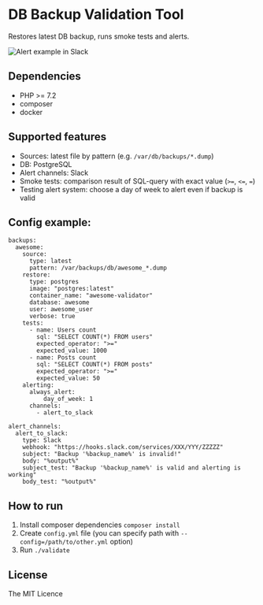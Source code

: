 # DB Backup Validation Tool

Restores latest DB backup, runs smoke tests and alerts.

![Alert example in Slack](http://s.getid.org/github/db-validator.png)

## Dependencies

* PHP >= 7.2
* composer
* docker

## Supported features

* Sources: latest file by pattern (e.g. `/var/db/backups/*.dump`)
* DB: PostgreSQL
* Alert channels: Slack
* Smoke tests: comparison result of SQL-query with exact value (`>=`, `<=`, `=`)
* Testing alert system: choose a day of week to alert even if backup is valid

## Config example:
```
backups:
  awesome:
    source:
      type: latest
      pattern: /var/backups/db/awesome_*.dump
    restore:
      type: postgres
      image: "postgres:latest"
      container_name: "awesome-validator"
      database: awesome
      user: awesome_user
      verbose: true
    tests:
      - name: Users count
        sql: "SELECT COUNT(*) FROM users"
        expected_operator: ">="
        expected_value: 1000
      - name: Posts count
        sql: "SELECT COUNT(*) FROM posts"
        expected_operator: ">="
        expected_value: 50
    alerting:
      always_alert:
          day_of_week: 1
      channels:
        - alert_to_slack

alert_channels:
  alert_to_slack:
    type: Slack
    webhook: "https://hooks.slack.com/services/XXX/YYY/ZZZZZ"
    subject: "Backup '%backup_name%' is invalid!"
    body: "%output%"
    subject_test: "Backup '%backup_name%' is valid and alerting is working"
    body_test: "%output%"

```

## How to run

1. Install composer dependencies `composer install`
2. Create `config.yml` file (you can specify path with `--config=/path/to/other.yml` option)
3. Run `./validate`

## License

The MIT Licence
